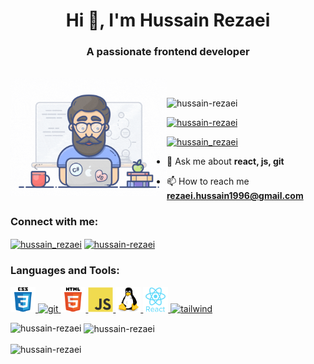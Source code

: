 <h1 align="center">Hi 👋, I'm Hussain Rezaei</h1>
<h3 align="center">A passionate frontend developer</h3> <br>
<img align="left" alt=“coding” width="250" src="https://raw.githubusercontent.com/itsferdiardiansa/itsferdiardiansa/master/icons/developer.gif"> <br>

<p align="left"> <img src="https://komarev.com/ghpvc/?username=hussain-rezaei&label=Profile%20views&color=0e75b6&style=flat" alt="hussain-rezaei" /> </p>

<p align="left"> <a href="https://github.com/ryo-ma/github-profile-trophy"><img src="https://github-profile-trophy.vercel.app/?username=hussain-rezaei" alt="hussain-rezaei" /></a> </p>

<p align="left"> <a href="https://twitter.com/hussain_rezaei" target="blank"><img src="https://img.shields.io/twitter/follow/hussain_rezaei?logo=twitter&style=for-the-badge" alt="hussain_rezaei" /></a> </p>

- 💬 Ask me about **react, js, git**

- 📫 How to reach me **rezaei.hussain1996@gmail.com**

<h3 align="left">Connect with me:</h3>
<p align="left">
<a href="https://twitter.com/hussain_rezaei" target="blank"><img align="center" src="https://raw.githubusercontent.com/rahuldkjain/github-profile-readme-generator/master/src/images/icons/Social/twitter.svg" alt="hussain_rezaei" height="30" width="40" /></a>
<a href="https://linkedin.com/in/hussain-rezaei" target="blank"><img align="center" src="https://raw.githubusercontent.com/rahuldkjain/github-profile-readme-generator/master/src/images/icons/Social/linked-in-alt.svg" alt="hussain-rezaei" height="30" width="40" /></a>
</p>

<h3 align="left">Languages and Tools:</h3>
<p align="left"> <a href="https://www.w3schools.com/css/" target="_blank" rel="noreferrer"> <img src="https://raw.githubusercontent.com/devicons/devicon/master/icons/css3/css3-original-wordmark.svg" alt="css3" width="40" height="40"/> </a> <a href="https://git-scm.com/" target="_blank" rel="noreferrer"> <img src="https://www.vectorlogo.zone/logos/git-scm/git-scm-icon.svg" alt="git" width="40" height="40"/> </a> <a href="https://www.w3.org/html/" target="_blank" rel="noreferrer"> <img src="https://raw.githubusercontent.com/devicons/devicon/master/icons/html5/html5-original-wordmark.svg" alt="html5" width="40" height="40"/> </a> <a href="https://developer.mozilla.org/en-US/docs/Web/JavaScript" target="_blank" rel="noreferrer"> <img src="https://raw.githubusercontent.com/devicons/devicon/master/icons/javascript/javascript-original.svg" alt="javascript" width="40" height="40"/> </a> <a href="https://www.linux.org/" target="_blank" rel="noreferrer"> <img src="https://raw.githubusercontent.com/devicons/devicon/master/icons/linux/linux-original.svg" alt="linux" width="40" height="40"/> </a> <a href="https://reactjs.org/" target="_blank" rel="noreferrer"> <img src="https://raw.githubusercontent.com/devicons/devicon/master/icons/react/react-original-wordmark.svg" alt="react" width="40" height="40"/> </a> <a href="https://tailwindcss.com/" target="_blank" rel="noreferrer"> <img src="https://www.vectorlogo.zone/logos/tailwindcss/tailwindcss-icon.svg" alt="tailwind" width="40" height="40"/> </a> </p>

<p><img align="left" src="https://github-readme-stats.vercel.app/api/top-langs?username=hussain-rezaei&show_icons=true&locale=en&layout=compact" alt="hussain-rezaei" /></p>

<p>&nbsp;<img align="center" src="https://github-readme-stats.vercel.app/api?username=hussain-rezaei&show_icons=true&locale=en" alt="hussain-rezaei" /></p>

<p><img align="center" src="https://github-readme-streak-stats.herokuapp.com/?user=hussain-rezaei&" alt="hussain-rezaei" /></p>
